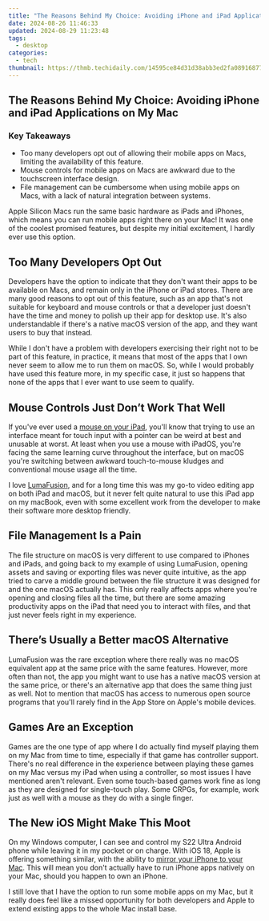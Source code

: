 ```yaml
---
title: "The Reasons Behind My Choice: Avoiding iPhone and iPad Applications on My Mac"
date: 2024-08-26 11:46:33
updated: 2024-08-29 11:23:48
tags:
  - desktop
categories:
  - tech
thumbnail: https://thmb.techidaily.com/14595ce84d31d38abb3ed2fa0891687712e003ea9a69810e6bfa5725263bbf33.jpg
---
```


## The Reasons Behind My Choice: Avoiding iPhone and iPad Applications on My Mac

### Key Takeaways

* Too many developers opt out of allowing their mobile apps on Macs, limiting the availability of this feature.
* Mouse controls for mobile apps on Macs are awkward due to the touchscreen interface design.
* File management can be cumbersome when using mobile apps on Macs, with a lack of natural integration between systems.

 Apple Silicon Macs run the same basic hardware as iPads and iPhones, which means you can run mobile apps right there on your Mac! It was one of the coolest promised features, but despite my initial excitement, I hardly ever use this option.

##  Too Many Developers Opt Out

 Developers have the option to indicate that they don't want their apps to be available on Macs, and remain only in the iPhone or iPad stores. There are many good reasons to opt out of this feature, such as an app that's not suitable for keyboard and mouse controls or that a developer just doesn't have the time and money to polish up their app for desktop use. It's also understandable if there's a native macOS version of the app, and they want users to buy that instead.

 While I don't have a problem with developers exercising their right not to be part of this feature, in practice, it means that most of the apps that I own never seem to allow me to run them on macOS. So, while I would probably have used this feature more, in my specific case, it just so happens that none of the apps that I ever want to use seem to qualify.

##  Mouse Controls Just Don’t Work That Well

 If you've ever used a [mouse on your iPad](https://program-issues.techidaily.com/why-does-dragon-age-origins-keep-freezing-in-windows-10-heres-the-solution/), you'll know that trying to use an interface meant for touch input with a pointer can be weird at best and unusable at worst. At least when you use a mouse with iPadOS, you're facing the same learning curve throughout the interface, but on macOS you're switching between awkward touch-to-mouse kludges and conventional mouse usage all the time.

 I love [LumaFusion](https://luma-touch.com/), and for a long time this was my go-to video editing app on both iPad and macOS, but it never felt quite natural to use this iPad app on my macBook, even with some excellent work from the developer to make their software more desktop friendly.

##  File Management Is a Pain

 The file structure on macOS is very different to use compared to iPhones and iPads, and going back to my example of using LumaFusion, opening assets and saving or exporting files was never quite intuitive, as the app tried to carve a middle ground between the file structure it was designed for and the one macOS actually has. This only really affects apps where you're opening and closing files all the time, but there are some amazing productivity apps on the iPad that need you to interact with files, and that just never feels right in my experience.

##  There’s Usually a Better macOS Alternative

 LumaFusion was the rare exception where there really was no macOS equivalent app at the same price with the same features. However, more often than not, the app you might want to use has a native macOS version at the same price, or there's an alternative app that does the same thing just as well. Not to mention that macOS has access to numerous open source programs that you'll rarely find in the App Store on Apple's mobile devices.

##  Games Are an Exception

 Games are the one type of app where I do actually find myself playing them on my Mac from time to time, especially if that game has controller support. There's no real difference in the experience between playing these games on my Mac versus my iPad when using a controller, so most issues I have mentioned aren't relevant. Even some touch-based games work fine as long as they are designed for single-touch play. Some CRPGs, for example, work just as well with a mouse as they do with a single finger.

##  The New iOS Might Make This Moot

 On my Windows computer, I can see and control my S22 Ultra Android phone while leaving it in my pocket or on charge. With iOS 18, Apple is offering something similar, with the ability to [mirror your iPhone to your Mac](https://youtube-help.techidaily.com/2024-approved-from-one-off-to-firm-follower-an-ethical-approach/). This will mean you don't actually have to run iPhone apps natively on your Mac, should you happen to own an iPhone.

 I still love that I have the option to run some mobile apps on my Mac, but it really does feel like a missed opportunity for both developers and Apple to extend existing apps to the whole Mac install base.

<ins class="adsbygoogle"
     style="display:block"
     data-ad-format="autorelaxed"
     data-ad-client="ca-pub-7571918770474297"
     data-ad-slot="1223367746"></ins>



<ins class="adsbygoogle"
     style="display:block"
     data-ad-client="ca-pub-7571918770474297"
     data-ad-slot="8358498916"
     data-ad-format="auto"
     data-full-width-responsive="true"></ins>
